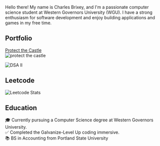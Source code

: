 Hello there! My name is Charles Brixey, and I'm a passionate computer science student at Western Governors University (WGU). I have a strong enthusiasm for software development and enjoy building applications and games in my free time.

## Portfolio
[Protect the Castle](https://github.com/Brixsta/Protect-the-Castle)  
![protect the castle](https://github.com/Brixsta/Brixsta/assets/25852805/795e0365-2197-4eb0-8b4c-6502d3cfacde)

![DSA II](https://github.com/user-attachments/assets/3c8db580-5b79-4035-b5cd-f5139b4ef3ec)

## Leetcode
![Leetcode Stats](https://leetcard.jacoblin.cool/Brixsta)

## Education
🎓 Currently pursuing a Computer Science degree at Western Governors University.<br />
✅ Completed the Galvanize-Level Up coding immersive.<br />
📚 BS in Accounting from Portland State University
